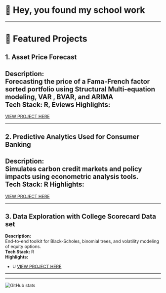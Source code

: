# 👋 Hey, you found my school work
---

# 📂 Featured Projects

## 1. Asset Price Forecast
**Description:**  
Forecasting the price of a Fama-French factor sorted portfolio using Structural Multi-equation modeling, VAR , BVAR, and ARIMA  
**Tech Stack:** R, Eviews
**Highlights:**  
-  
[VIEW PROJECT HERE](https://github.com/yourusername/FamaFrenchExplorer)

---

## 2. Predictive Analytics Used for Consumer Banking 
**Description:**  
Simulates carbon credit markets and policy impacts using econometric analysis tools.  
**Tech Stack:** R
**Highlights:**  
-  
[VIEW PROJECT HERE](https://afrohner.github.io/MSQE_25/ECON-562-PROJ2-AF.html)

---

## 3. Data Exploration with College Scorecard Data set
**Description:**  
End-to-end toolkit for Black-Scholes, binomial trees, and volatility modeling of equity options.  
**Tech Stack:** R  
**Highlights:**  
- U 
[VIEW PROJECT HERE](https://afrohner.github.io/MSQE_25/562_PROJ1_AF.html)

---



---

<!-- Optionally include GitHub Stats Badge or visitor counter -->
![GitHub stats](https://github-readme-stats.vercel.app/api?username=yourusername&show_icons=true&hide=prs)

